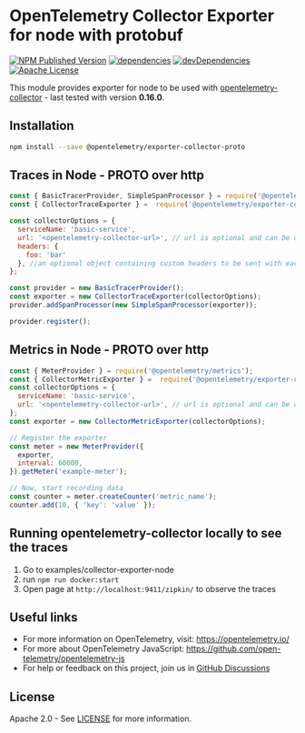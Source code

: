# OpenTelemetry Collector Exporter for node with protobuf

[![NPM Published Version][npm-img]][npm-url]
[![dependencies][dependencies-image]][dependencies-url]
[![devDependencies][devDependencies-image]][devDependencies-url]
[![Apache License][license-image]][license-image]

This module provides exporter for node to be used with [opentelemetry-collector][opentelemetry-collector-url] - last tested with version **0.16.0**.

## Installation

```bash
npm install --save @opentelemetry/exporter-collector-proto
```

## Traces in Node - PROTO over http

```js
const { BasicTracerProvider, SimpleSpanProcessor } = require('@opentelemetry/tracing');
const { CollectorTraceExporter } =  require('@opentelemetry/exporter-collector-proto');

const collectorOptions = {
  serviceName: 'basic-service',
  url: '<opentelemetry-collector-url>', // url is optional and can be omitted - default is http://localhost:55681/v1/trace
  headers: {
    foo: 'bar'
  }, //an optional object containing custom headers to be sent with each request will only work with http
};

const provider = new BasicTracerProvider();
const exporter = new CollectorTraceExporter(collectorOptions);
provider.addSpanProcessor(new SimpleSpanProcessor(exporter));

provider.register();

```

## Metrics in Node - PROTO over http

```js
const { MeterProvider } = require('@opentelemetry/metrics');
const { CollectorMetricExporter } =  require('@opentelemetry/exporter-collector-proto');
const collectorOptions = {
  serviceName: 'basic-service',
  url: '<opentelemetry-collector-url>', // url is optional and can be omitted - default is http://localhost:55681/v1/metrics
};
const exporter = new CollectorMetricExporter(collectorOptions);

// Register the exporter
const meter = new MeterProvider({
  exporter,
  interval: 60000,
}).getMeter('example-meter');

// Now, start recording data
const counter = meter.createCounter('metric_name');
counter.add(10, { 'key': 'value' });

```

## Running opentelemetry-collector locally to see the traces

1. Go to examples/collector-exporter-node
2. run `npm run docker:start`
3. Open page at `http://localhost:9411/zipkin/` to observe the traces

## Useful links

- For more information on OpenTelemetry, visit: <https://opentelemetry.io/>
- For more about OpenTelemetry JavaScript: <https://github.com/open-telemetry/opentelemetry-js>
- For help or feedback on this project, join us in [GitHub Discussions][discussions-url]

## License

Apache 2.0 - See [LICENSE][license-url] for more information.

[discussions-url]: https://github.com/open-telemetry/opentelemetry-js/discussions
[license-url]: https://github.com/open-telemetry/opentelemetry-js/blob/main/LICENSE
[license-image]: https://img.shields.io/badge/license-Apache_2.0-green.svg?style=flat
[dependencies-image]: https://status.david-dm.org/gh/open-telemetry/opentelemetry-js.svg?path=packages%2Fopentelemetry-exporter-collector-proto
[dependencies-url]: https://david-dm.org/open-telemetry/opentelemetry-js?path=packages%2Fopentelemetry-exporter-collector-proto
[devDependencies-image]: https://status.david-dm.org/gh/open-telemetry/opentelemetry-js.svg?path=packages%2Fopentelemetry-exporter-collector-proto&type=dev
[devDependencies-url]: https://david-dm.org/open-telemetry/opentelemetry-js?path=packages%2Fopentelemetry-exporter-collector-proto&type=dev
[npm-url]: https://www.npmjs.com/package/@opentelemetry/exporter-collector-proto
[npm-img]: https://badge.fury.io/js/%40opentelemetry%2Fexporter-collector-proto.svg
[opentelemetry-collector-url]: https://github.com/open-telemetry/opentelemetry-collector
